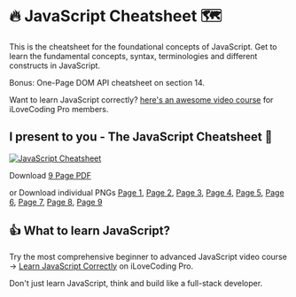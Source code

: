 # 🔥 JavaScript Cheatsheet 🗺️

This is the cheatsheet for the foundational concepts of JavaScript. Get to learn the fundamental concepts, syntax, terminologies and different constructs in JavaScript. 

Bonus: One-Page DOM API cheatsheet on section 14.

Want to learn JavaScript correctly? [here's an awesome video course](https://ilovecoding.org/courses/js2) for iLoveCoding Pro members.

## I present to you - The JavaScript Cheatsheet 💪
[![JavaScript Cheatsheet](js-cheatsheet.jpg)](js-cheatsheet.pdf)

Download [9 Page PDF](js-cheatsheet.pdf)

or
Download individual PNGs
[Page 1](js-cheatsheet1.png),
[Page 2](js-cheatsheet2.png),
[Page 3](js-cheatsheet3.png),
[Page 4](js-cheatsheet4.png),
[Page 5](js-cheatsheet5.png),
[Page 6](js-cheatsheet6.png),
[Page 7](js-cheatsheet7.png),
[Page 8](js-cheatsheet8.png),
[Page 9](js-cheatsheet9.png)


## 👍 What to learn JavaScript?

Try the most comprehensive beginner to advanced JavaScript video course -> [Learn JavaScript Correctly](https://iloveoding.org/courses/htmlcss) on iLoveCoding Pro.

Don't just learn JavaScript, think and build like a full-stack developer.